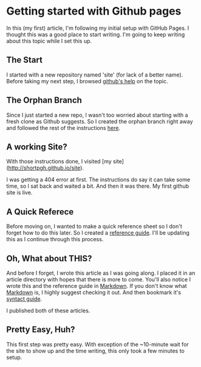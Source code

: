 # Getting started with Github pages

In this (my first) article, I'm following my initial setup with GitHub Pages. I
thought this was a good place to start writing. I'm going to keep writing about
this topic while I set this up.

## The Start

I started with a new repository named 'site' (for lack of a better name). Before
taking my next step, I browsed [github's
help](https://help.github.com/articles/creating-project-pages-manually://help.github.com/categories/20/articles)
on the topic.

## The Orphan Branch

Since I just started a new repo, I wasn't too worried about starting with a
fresh clone as Github suggests. So I created the orphan branch right away and followed the
rest of the instructions
[here](https://help.github.com/articles/creating-project-pages-manually).

## A working Site?

With those instructions done, I visited [my site] (http://shortpgh.github.io/site).

I was getting a 404 error at first. The instructions do say it can take some
time, so I sat back and waited a bit. And then it was there. My first github
site is live.

## A Quick Referece

Before moving on, I wanted to make a quick reference sheet so I don't forget how
to do this later. So I created a [reference guide](/reference/githup-pages.md).
I'll be updating this as I continue through this process.

## Oh, What about THIS?

And before I forget, I wrote this article as I was going along. I placed it in
an article directory with hopes that there is more to come. You'll also notice I
wrote this and the reference guide in [Markdown][md]. If you don't know what
[Markdown][md] is, I highly suggest checking it out. And then bookmark it's [syntact
guide][md-ref].

I published both of these articles.

## Pretty Easy, Huh?

This first step was pretty easy. With exception of the ~10-minute wait for the
site to show up and the time writing, this only took a few minutes to setup.

[md]: http://daringfireball.net/projects/markdown/
[md-ref]: http://daringfireball.net/projects/markdown/syntax
